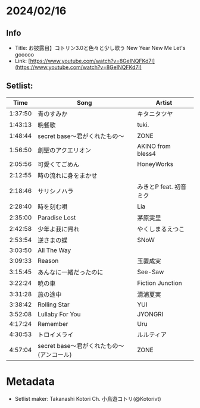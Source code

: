 # 2024/02/16

## Info
- Title: お披露目】コトリン3.0と色々と少し歌う New Year New Me Let's gooooo
- Link: [https://www.youtube.com/watch?v=8GeINQFKd7I](https://www.youtube.com/watch?v=8GeINQFKd7I)

## Setlist:
| Time     | Song                               | Artist           |
|----------|------------------------------------|------------------|
| 1:37:50  | 青のすみか                         | キタニタツヤ     |
| 1:43:13  | 晩餐歌                             | tuki.            |
| 1:48:44  | secret base～君がくれたもの～     | ZONE             |
| 1:56:50  | 創聖のアクエリオン                 | AKINO from bless4|
| 2:05:56  | 可愛くてごめん                     | HoneyWorks       |
| 2:12:55  | 時の流れに身をまかせ               |                  |
| 2:18:46  | サリシノハラ                       | みきとP feat. 初音ミク |
| 2:28:40  | 時を刻む唄                         | Lia             |
| 2:35:00  | Paradise Lost                      | 茅原実里         |
| 2:42:58  | 少年よ我に帰れ                     | やくしまるえつこ |
| 2:53:54  | 逆さまの蝶                         | SNoW             |
| 3:03:50  | All The Way                        |                  |
| 3:09:33  | Reason                             | 玉置成実         |
| 3:15:45  | あんなに一緒だったのに             | See-Saw         |
| 3:22:24  | 暁の車                             | Fiction Junction|
| 3:31:28  | 旅の途中                           | 清浦夏実         |
| 3:38:42  | Rolling Star                       | YUI              |
| 3:52:08  | Lullaby For You                    | JYONGRI          |
| 4:17:24  | Remember                           | Uru              |
| 4:30:53  | トロイメライ                       | ルルティア       |
| 4:57:04  | secret base～君がくれたもの～(アンコール)| ZONE        |

# Metadata
- Setlist maker: Takanashi Kotori Ch. 小鳥遊コトリ(@Kotorivt)
